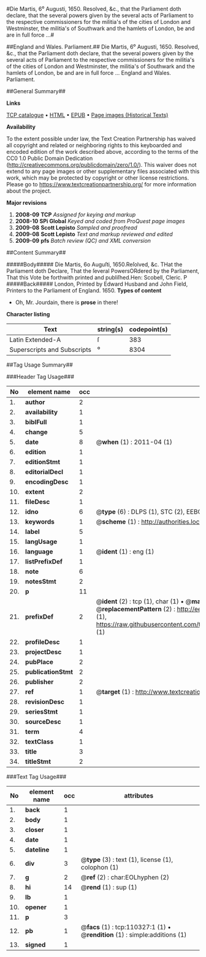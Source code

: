 #Die Martis, 6⁰ Augusti, 1650. Resolved, &c., that the Parliament doth declare, that the several powers given by the several acts of Parliament to the respective commissioners for the militia's of the cities of London and Westminster, the militia's of Southwark and the hamlets of London, be and are in full force ...#

##England and Wales. Parliament.##
Die Martis, 6⁰ Augusti, 1650. Resolved, &c., that the Parliament doth declare, that the several powers given by the several acts of Parliament to the respective commissioners for the militia's of the cities of London and Westminster, the militia's of Southwark and the hamlets of London, be and are in full force ...
England and Wales. Parliament.

##General Summary##

**Links**

[TCP catalogue](http://www.ota.ox.ac.uk/tcp/)  • 
[HTML](http://tei.it.ox.ac.uk/tcp/Texts-HTML/free/A38/A38095.html)  • 
[EPUB](http://tei.it.ox.ac.uk/tcp/Texts-EPUB/free/A38/A38095.epub) • 
[Page images (Historical Texts)](https://historicaltexts.jisc.ac.uk/eebo-31355126e)

**Availability**

To the extent possible under law, the Text Creation Partnership has waived all copyright and related or neighboring rights to this keyboarded and encoded edition of the work described above, according to the terms of the CC0 1.0 Public Domain Dedication (http://creativecommons.org/publicdomain/zero/1.0/). This waiver does not extend to any page images or other supplementary files associated with this work, which may be protected by copyright or other license restrictions. Please go to https://www.textcreationpartnership.org/ for more information about the project.

**Major revisions**

1. __2008-09__ __TCP__ *Assigned for keying and markup*
1. __2008-10__ __SPi Global__ *Keyed and coded from ProQuest page images*
1. __2009-08__ __Scott Lepisto__ *Sampled and proofread*
1. __2009-08__ __Scott Lepisto__ *Text and markup reviewed and edited*
1. __2009-09__ __pfs__ *Batch review (QC) and XML conversion*

##Content Summary##

#####Body#####
Die Martis, 6o Auguſti, 1650.Reſolved, &c.
THat the Parliament doth Declare, That the ſeveral PowersORdered by the Parliament, That this Vote be forthwith printed and publiſhed.Hen: Scobell, Cleric. P
#####Back#####
London, Printed by Edward Husband and John Field, Printers to the Parliament of England. 1650.
**Types of content**

  * Oh, Mr. Jourdain, there is **prose** in there!

**Character listing**


|Text|string(s)|codepoint(s)|
|---|---|---|
|Latin Extended-A|ſ|383|
|Superscripts             and Subscripts|⁰|8304|

##Tag Usage Summary##

###Header Tag Usage###

|No|element name|occ|attributes|
|---|---|---|---|
|1.|__author__|2||
|2.|__availability__|1||
|3.|__biblFull__|1||
|4.|__change__|5||
|5.|__date__|8| @__when__ (1) : 2011-04 (1)|
|6.|__edition__|1||
|7.|__editionStmt__|1||
|8.|__editorialDecl__|1||
|9.|__encodingDesc__|1||
|10.|__extent__|2||
|11.|__fileDesc__|1||
|12.|__idno__|6| @__type__ (6) : DLPS (1), STC (2), EEBO-CITATION (1), OCLC (1), VID (1)|
|13.|__keywords__|1| @__scheme__ (1) : http://authorities.loc.gov/ (1)|
|14.|__label__|5||
|15.|__langUsage__|1||
|16.|__language__|1| @__ident__ (1) : eng (1)|
|17.|__listPrefixDef__|1||
|18.|__note__|6||
|19.|__notesStmt__|2||
|20.|__p__|11||
|21.|__prefixDef__|2| @__ident__ (2) : tcp (1), char (1)  •  @__matchPattern__ (2) : ([0-9\-]+):([0-9IVX]+) (1), (.+) (1)  •  @__replacementPattern__ (2) : http://eebo.chadwyck.com/downloadtiff?vid=$1&page=$2 (1), https://raw.githubusercontent.com/textcreationpartnership/Texts/master/tcpchars.xml#$1 (1)|
|22.|__profileDesc__|1||
|23.|__projectDesc__|1||
|24.|__pubPlace__|2||
|25.|__publicationStmt__|2||
|26.|__publisher__|2||
|27.|__ref__|1| @__target__ (1) : http://www.textcreationpartnership.org/docs/. (1)|
|28.|__revisionDesc__|1||
|29.|__seriesStmt__|1||
|30.|__sourceDesc__|1||
|31.|__term__|4||
|32.|__textClass__|1||
|33.|__title__|3||
|34.|__titleStmt__|2||


###Text Tag Usage###

|No|element name|occ|attributes|
|---|---|---|---|
|1.|__back__|1||
|2.|__body__|1||
|3.|__closer__|1||
|4.|__date__|1||
|5.|__dateline__|1||
|6.|__div__|3| @__type__ (3) : text (1), license (1), colophon (1)|
|7.|__g__|2| @__ref__ (2) : char:EOLhyphen (2)|
|8.|__hi__|14| @__rend__ (1) : sup (1)|
|9.|__lb__|1||
|10.|__opener__|1||
|11.|__p__|3||
|12.|__pb__|1| @__facs__ (1) : tcp:110327:1 (1)  •  @__rendition__ (1) : simple:additions (1)|
|13.|__signed__|1||
